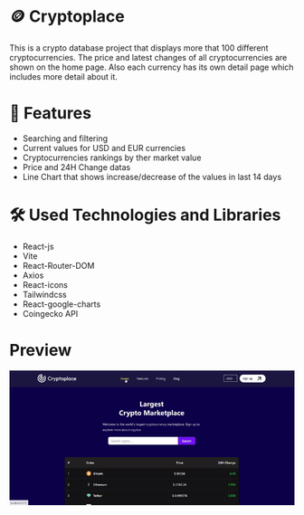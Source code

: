 # 🪙 Cryptoplace

This is a crypto database project that displays more that 100 different cryptocurrencies. The price and latest changes of all cryptocurrencies are shown on the home page. Also each currency has its own detail page which includes more detail about it.

# 🚀 Features

- Searching and filtering 
- Current values for USD and EUR currencies
- Cryptocurrencies rankings by ther market value
- Price and 24H Change datas
- Line Chart that shows increase/decrease of the values in last 14 days

# 🛠️ Used Technologies and Libraries

- React-js
- Vite
- React-Router-DOM
- Axios
- React-icons
- Tailwindcss
- React-google-charts
- Coingecko API

# Preview

![](cryptoplace-gif.gif)
